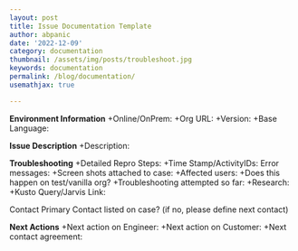 ```yaml
---
layout: post
title: Issue Documentation Template
author: abpanic
date: '2022-12-09'
category: documentation
thumbnail: /assets/img/posts/troubleshoot.jpg
keywords: documentation
permalink: /blog/documentation/
usemathjax: true

---
```

**Environment Information** 
+Online/OnPrem:
+Org URL:
+Version:
+Base Language:


**Issue Description** 
+Description:

**Troubleshooting** 
+Detailed Repro Steps:
+Time Stamp/ActivityIDs: Error messages:
+Screen shots attached to case:
+Affected users:
+Does this happen on test/vanilla org?
+Troubleshooting attempted so far:
+Research:
+Kusto Query/Jarvis Link:
  
  
  
Contact Primary Contact listed on case? (if no, please define next contact)


**Next Actions** 
+Next action on Engineer: 
+Next action on Customer:
+Next contact agreement:

